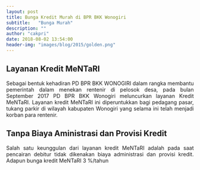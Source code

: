 ```yaml
---
layout: post
title: Bunga Kredit Murah di BPR BKK Wonogiri 
subtitle:   "Bunga Murah"
description: ""
author: "cakpri"
date: 2018-08-02 13:54:00
header-img: "images/blog/2015/golden.png"
---
```


## Layanan Kredit MeNTaRI

<div style="text-align: justify;">Sebagai bentuk kehadiran PD BPR BKK WONOGIRI dalam rangka membantu pemerintah dalam menekan rentenir di pelosok desa, pada bulan September 2017 PD BPR BKK Wonogiri meluncurkan layanan Kredit MeNTaRI. Layanan kredit MeNTaRI ini diperuntukkan bagi pedagang pasar, tukang parkir di wilayah kabupaten Wonogiri yang selama ini telah menjadi korban para rentenir.</div>

## Tanpa Biaya Aministrasi dan Provisi Kredit

<div style="text-align: justify;">Salah satu keunggulan dari layanan kredit MeNTaRI adalah pada saat pencairan debitur tidak dikenakan biaya administrasi dan provisi kredit. Adapun bunga kredit MeNTaRI 3 %/tahun</div>
